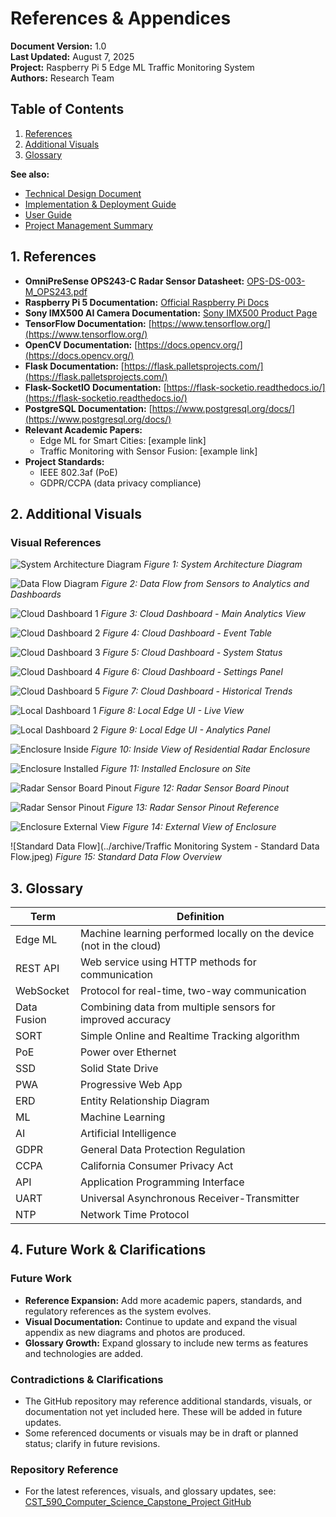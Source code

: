 
# References & Appendices

**Document Version:** 1.0  
**Last Updated:** August 7, 2025  
**Project:** Raspberry Pi 5 Edge ML Traffic Monitoring System  
**Authors:** Research Team  

## Table of Contents
1. [References](#1-references)
2. [Additional Visuals](#2-additional-visuals)
3. [Glossary](#3-glossary)

**See also:**
- [Technical Design Document](./Technical_Design.md)
- [Implementation & Deployment Guide](./Implementation_Deployment.md)
- [User Guide](./User_Guide.md)
- [Project Management Summary](./Project_Management.md)

## 1. References

- **OmniPreSense OPS243-C Radar Sensor Datasheet:** [OPS-DS-003-M_OPS243.pdf](../archive/OPS-DS-003-M_OPS243.pdf)
- **Raspberry Pi 5 Documentation:** [Official Raspberry Pi Docs](https://www.raspberrypi.com/documentation/computers/)
- **Sony IMX500 AI Camera Documentation:** [Sony IMX500 Product Page](https://www.sony-semicon.com/en/products/IS/sensor/IMX500.html)
- **TensorFlow Documentation:** [https://www.tensorflow.org/](https://www.tensorflow.org/)
- **OpenCV Documentation:** [https://docs.opencv.org/](https://docs.opencv.org/)
- **Flask Documentation:** [https://flask.palletsprojects.com/](https://flask.palletsprojects.com/)
- **Flask-SocketIO Documentation:** [https://flask-socketio.readthedocs.io/](https://flask-socketio.readthedocs.io/)
- **PostgreSQL Documentation:** [https://www.postgresql.org/docs/](https://www.postgresql.org/docs/)
- **Relevant Academic Papers:**
  - Edge ML for Smart Cities: [example link]
  - Traffic Monitoring with Sensor Fusion: [example link]
- **Project Standards:**
  - IEEE 802.3af (PoE)
  - GDPR/CCPA (data privacy compliance)

## 2. Additional Visuals


### Visual References

![System Architecture Diagram](../archive/traffic_monitoring_architecture.svg)
*Figure 1: System Architecture Diagram*

![Data Flow Diagram](../archive/traffic_algorithms_data_diagram.svg)
*Figure 2: Data Flow from Sensors to Analytics and Dashboards*

![Cloud Dashboard 1](../archive/CloudUI_1.jpg)
*Figure 3: Cloud Dashboard - Main Analytics View*

![Cloud Dashboard 2](../archive/CloudUI_2.jpg)
*Figure 4: Cloud Dashboard - Event Table*

![Cloud Dashboard 3](../archive/CloudUI_3.jpg)
*Figure 5: Cloud Dashboard - System Status*

![Cloud Dashboard 4](../archive/CloudUI_4.jpg)
*Figure 6: Cloud Dashboard - Settings Panel*

![Cloud Dashboard 5](../archive/CloudUI_5.jpg)
*Figure 7: Cloud Dashboard - Historical Trends*

![Local Dashboard 1](../LocalUI.jpg)
*Figure 8: Local Edge UI - Live View*

![Local Dashboard 2](../LocalUI2.jpg)
*Figure 9: Local Edge UI - Analytics Panel*

![Enclosure Inside](../archive/ResidentialRadarEnclosureInside.jpg)
*Figure 10: Inside View of Residential Radar Enclosure*

![Enclosure Installed](../archive/ResidentialRadarEnclosureInstalled.jpg)
*Figure 11: Installed Enclosure on Site*

![Radar Sensor Board Pinout](../archive/ResidentialRadarEnclosureRadarSensorBoardPinout.jpg)
*Figure 12: Radar Sensor Board Pinout*

![Radar Sensor Pinout](../archive/ResidentialRadarEnclosureRadarSensorPinout.jpg)
*Figure 13: Radar Sensor Pinout Reference*

![Enclosure External View](../archive/ResidentialRadarEnclosureView.jpg)
*Figure 14: External View of Enclosure*

![Standard Data Flow](../archive/Traffic Monitoring System - Standard Data Flow.jpeg)
*Figure 15: Standard Data Flow Overview*

## 3. Glossary

| Term | Definition |
|------|------------|
| Edge ML | Machine learning performed locally on the device (not in the cloud) |
| REST API | Web service using HTTP methods for communication |
| WebSocket | Protocol for real-time, two-way communication |
| Data Fusion | Combining data from multiple sensors for improved accuracy |
| SORT | Simple Online and Realtime Tracking algorithm |
| PoE | Power over Ethernet |
| SSD | Solid State Drive |
| PWA | Progressive Web App |
| ERD | Entity Relationship Diagram |
| ML | Machine Learning |
| AI | Artificial Intelligence |
| GDPR | General Data Protection Regulation |
| CCPA | California Consumer Privacy Act |
| API | Application Programming Interface |
| UART | Universal Asynchronous Receiver-Transmitter |
| NTP | Network Time Protocol |

## 4. Future Work & Clarifications

### Future Work
- **Reference Expansion:** Add more academic papers, standards, and regulatory references as the system evolves.
- **Visual Documentation:** Continue to update and expand the visual appendix as new diagrams and photos are produced.
- **Glossary Growth:** Expand glossary to include new terms as features and technologies are added.

### Contradictions & Clarifications
- The GitHub repository may reference additional standards, visuals, or documentation not yet included here. These will be added in future updates.
- Some referenced documents or visuals may be in draft or planned status; clarify in future revisions.

### Repository Reference
- For the latest references, visuals, and glossary updates, see: [CST_590_Computer_Science_Capstone_Project GitHub](https://github.com/gcu-merk/CST_590_Computer_Science_Capstone_Project)

